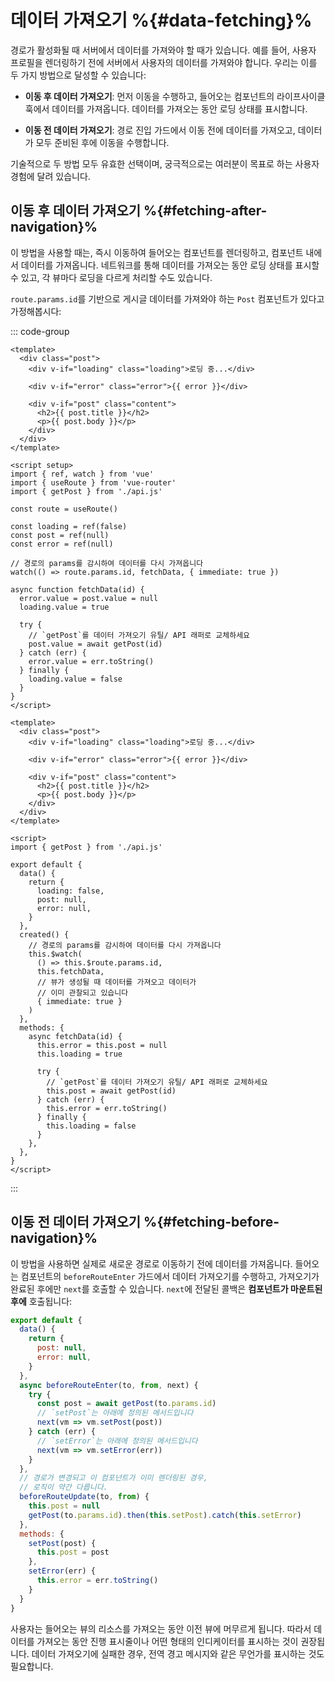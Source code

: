 # 데이터 가져오기 %{#data-fetching}%

경로가 활성화될 때 서버에서 데이터를 가져와야 할 때가 있습니다. 예를 들어, 사용자 프로필을 렌더링하기 전에 서버에서 사용자의 데이터를 가져와야 합니다. 우리는 이를 두 가지 방법으로 달성할 수 있습니다:

- **이동 후 데이터 가져오기**: 먼저 이동을 수행하고, 들어오는 컴포넌트의 라이프사이클 훅에서 데이터를 가져옵니다. 데이터를 가져오는 동안 로딩 상태를 표시합니다.

- **이동 전 데이터 가져오기**: 경로 진입 가드에서 이동 전에 데이터를 가져오고, 데이터가 모두 준비된 후에 이동을 수행합니다.

기술적으로 두 방법 모두 유효한 선택이며, 궁극적으로는 여러분이 목표로 하는 사용자 경험에 달려 있습니다.

## 이동 후 데이터 가져오기 %{#fetching-after-navigation}%

이 방법을 사용할 때는, 즉시 이동하여 들어오는 컴포넌트를 렌더링하고, 컴포넌트 내에서 데이터를 가져옵니다. 네트워크를 통해 데이터를 가져오는 동안 로딩 상태를 표시할 수 있고, 각 뷰마다 로딩을 다르게 처리할 수도 있습니다.

`route.params.id`를 기반으로 게시글 데이터를 가져와야 하는 `Post` 컴포넌트가 있다고 가정해봅시다:

::: code-group

```vue [Composition API]
<template>
  <div class="post">
    <div v-if="loading" class="loading">로딩 중...</div>

    <div v-if="error" class="error">{{ error }}</div>

    <div v-if="post" class="content">
      <h2>{{ post.title }}</h2>
      <p>{{ post.body }}</p>
    </div>
  </div>
</template>

<script setup>
import { ref, watch } from 'vue'
import { useRoute } from 'vue-router'
import { getPost } from './api.js'

const route = useRoute()

const loading = ref(false)
const post = ref(null)
const error = ref(null)

// 경로의 params를 감시하여 데이터를 다시 가져옵니다
watch(() => route.params.id, fetchData, { immediate: true })

async function fetchData(id) {
  error.value = post.value = null
  loading.value = true
  
  try {
    // `getPost`를 데이터 가져오기 유틸/ API 래퍼로 교체하세요
    post.value = await getPost(id)  
  } catch (err) {
    error.value = err.toString()
  } finally {
    loading.value = false
  }
}
</script>
```

```vue [Options API]
<template>
  <div class="post">
    <div v-if="loading" class="loading">로딩 중...</div>

    <div v-if="error" class="error">{{ error }}</div>

    <div v-if="post" class="content">
      <h2>{{ post.title }}</h2>
      <p>{{ post.body }}</p>
    </div>
  </div>
</template>

<script>
import { getPost } from './api.js'

export default {
  data() {
    return {
      loading: false,
      post: null,
      error: null,
    }
  },
  created() {
    // 경로의 params를 감시하여 데이터를 다시 가져옵니다
    this.$watch(
      () => this.$route.params.id,
      this.fetchData,
      // 뷰가 생성될 때 데이터를 가져오고 데이터가
      // 이미 관찰되고 있습니다
      { immediate: true }
    )
  },
  methods: {
    async fetchData(id) {
      this.error = this.post = null
      this.loading = true

      try {
        // `getPost`를 데이터 가져오기 유틸/ API 래퍼로 교체하세요
        this.post = await getPost(id)
      } catch (err) {
        this.error = err.toString()
      } finally {
        this.loading = false
      }
    },
  },
}
</script>
```

:::

## 이동 전 데이터 가져오기 %{#fetching-before-navigation}%

이 방법을 사용하면 실제로 새로운 경로로 이동하기 전에 데이터를 가져옵니다. 들어오는 컴포넌트의 `beforeRouteEnter` 가드에서 데이터 가져오기를 수행하고, 가져오기가 완료된 후에만 `next`를 호출할 수 있습니다. `next`에 전달된 콜백은 **컴포넌트가 마운트된 후에** 호출됩니다:

```js
export default {
  data() {
    return {
      post: null,
      error: null,
    }
  },
  async beforeRouteEnter(to, from, next) {
    try {
      const post = await getPost(to.params.id)
      // `setPost`는 아래에 정의된 메서드입니다
      next(vm => vm.setPost(post))
    } catch (err) {
      // `setError`는 아래에 정의된 메서드입니다
      next(vm => vm.setError(err))
    }
  },
  // 경로가 변경되고 이 컴포넌트가 이미 렌더링된 경우,
  // 로직이 약간 다릅니다.
  beforeRouteUpdate(to, from) {
    this.post = null
    getPost(to.params.id).then(this.setPost).catch(this.setError)
  },
  methods: {
    setPost(post) {
      this.post = post
    },
    setError(err) {
      this.error = err.toString()
    }
  }
}
```

사용자는 들어오는 뷰의 리소스를 가져오는 동안 이전 뷰에 머무르게 됩니다. 따라서 데이터를 가져오는 동안 진행 표시줄이나 어떤 형태의 인디케이터를 표시하는 것이 권장됩니다. 데이터 가져오기에 실패한 경우, 전역 경고 메시지와 같은 무언가를 표시하는 것도 필요합니다.

<!-- ### Composition API 사용하기 -->

<!-- TODO: -->